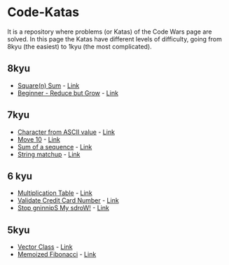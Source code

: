 # Code-Katas
It is a repository where problems (or Katas) of the Code Wars page are solved.
In this page the Katas have different levels of difficulty, going from 8kyu (the easiest) to 1kyu (the most complicated).

## 8kyu
* [Square(n) Sum](./8kyu/SquareSum.scala) - [Link](https://www.codewars.com/kata/square-n-sum)
* [Beginner - Reduce but Grow](./8kyu/ReduceGrow.scala) - [Link](https://www.codewars.com/kata/beginner-reduce-but-grow)

## 7kyu
* [Character from ASCII value](./7kyu/ascii-value.py) - [Link](https://www.codewars.com/kata/get-character-from-ascii-value)
* [Move 10](./7kyu/move-10.py) - [Link](https://www.codewars.com/kata/move-10)
* [Sum of a sequence](./7kyu/sequence-sum.py) - [Link](https://www.codewars.com/kata/sum-of-a-sequence)
* [String matchup](./7kyu/string-matchup.py) - [Link](https://www.codewars.com/kata/string-matchup)

## 6 kyu
* [Multiplication Table](./6kyu/Multiplication-Table.py) - [Link](https://www.codewars.com/kata/multiplication-table)
* [Validate Credit Card Number](./6kyu/credit-card.py) - [Link](https://www.codewars.com/kata/validate-credit-card-number)
* [Stop gninnipS My sdroW!](./6kyu/SpinningWords.scala) - [Link](https://www.codewars.com/kata/stop-gninnips-my-sdrow)
<!-- * [Decode the Morse code](./6kyu/MorseCode.scala) - [Link](https://www.codewars.com/kata/decode-the-morse-code) -->

## 5kyu
* [Vector Class](./5kyu/vector.py) - [Link](https://www.codewars.com/kata/vector-class)
* [Memoized Fibonacci](./5kyu/memoized-fibonnaci.py) - [Link](https://www.codewars.com/kata/memoized-fibonacci)
<!--- TODO: VALIDATE PARENTHESES --->